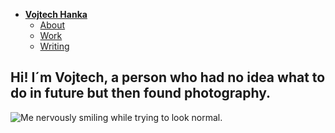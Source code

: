- [**Vojtech Hanka**](./) <!-- Use `index.md` as well. `./` is a shortcut back to your home page `index.md` -->
    - [About](about.md)
    - [Work](work/index.md)
    - [Writing](writing/index.md)

## Hi! I´m Vojtech, a person who had no idea what to do in future but then found photography.

![Me nervously smiling while trying to look normal.](https://github.com/Vojteech/english-for-designers/assets/148872005/ce18760c-c4d3-449a-b763-76a49998fdf8)
